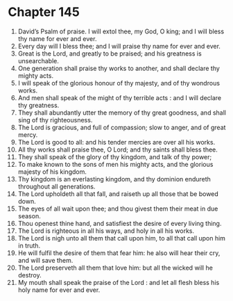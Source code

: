 # Chapter 145

1. David’s Psalm of praise. I will extol thee, my God, O king; and I will bless thy name for ever and ever.
2. Every day will I bless thee; and I will praise thy name for ever and ever.
3. Great is the Lord, and greatly to be praised; and his greatness is unsearchable.
4. One generation shall praise thy works to another, and shall declare thy mighty acts.
5. I will speak of the glorious honour of thy majesty, and of thy wondrous works.
6. And men shall speak of the might of thy terrible acts : and I will declare thy greatness.
7. They shall abundantly utter the memory of thy great goodness, and shall sing of thy righteousness.
8. The Lord is gracious, and full of compassion; slow to anger, and of great mercy.
9. The Lord is good to all: and his tender mercies are over all his works.
10. All thy works shall praise thee, O Lord; and thy saints shall bless thee.
11. They shall speak of the glory of thy kingdom, and talk of thy power;
12. To make known to the sons of men his mighty acts, and the glorious majesty of his kingdom.
13. Thy kingdom is an everlasting kingdom, and thy dominion endureth throughout all generations.
14. The Lord upholdeth all that fall, and raiseth up all those that be bowed down.
15. The eyes of all wait upon thee; and thou givest them their meat in due season.
16. Thou openest thine hand, and satisfiest the desire of every living thing.
17. The Lord is righteous in all his ways, and holy in all his works.
18. The Lord is nigh unto all them that call upon him, to all that call upon him in truth.
19. He will fulfil the desire of them that fear him: he also will hear their cry, and will save them.
20. The Lord preserveth all them that love him: but all the wicked will he destroy.
21. My mouth shall speak the praise of the Lord : and let all flesh bless his holy name for ever and ever.

